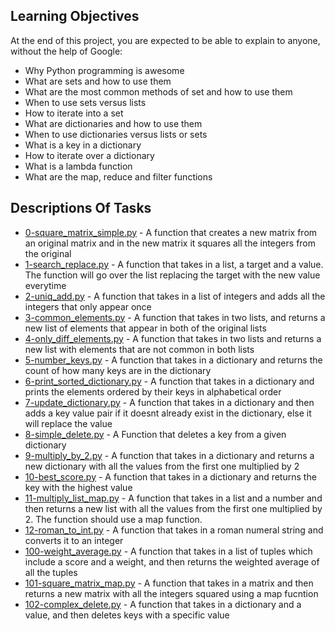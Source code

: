 ## Learning Objectives
At the end of this project, you are expected to be able to explain to anyone, without the help of Google:

- Why Python programming is awesome
- What are sets and how to use them
- What are the most common methods of set and how to use them
- When to use sets versus lists
- How to iterate into a set
- What are dictionaries and how to use them
- When to use dictionaries versus lists or sets
- What is a key in a dictionary
- How to iterate over a dictionary
- What is a lambda function
- What are the map, reduce and filter functions

## Descriptions Of Tasks
- [0-square_matrix_simple.py](https://github.com/ephraimm-zm/alu-higher_level_programming/blob/main/python-more_data_structures/0-square_matrix_simple.py) - A function that creates a new matrix from an original matrix and in the new matrix it squares all the integers from the original
- [1-search_replace.py](https://github.com/ephraimm-zm/alu-higher_level_programming/blob/main/python-more_data_structures/1-search_replace.py) - A function that takes in a list, a target and a value. The function will go over the list replacing the target with the new value everytime
- [2-uniq_add.py](https://github.com/ephraimm-zm/alu-higher_level_programming/blob/main/python-more_data_structures/2-uniq_add.py) - A function that takes in a list of integers and adds all the integers that only appear once
- [3-common_elements.py](https://github.com/ephraimm-zm/alu-higher_level_programming/blob/main/python-more_data_structures/3-common_elements.py) - A function that takes in two lists, and returns a new list of elements that appear in both of the original lists
- [4-only_diff_elements.py](https://github.com/ephraimm-zm/alu-higher_level_programming/blob/main/python-more_data_structures/4-only_diff_elements.py) - A function that takes in two lists and returns a new list with elements that are not common in both lists
- [5-number_keys.py](https://github.com/ephraimm-zm/alu-higher_level_programming/blob/main/python-more_data_structures/5-number_keys.py) - A function that takes in a dictionary and returns the count of how many keys are in the dictionary
- [6-print_sorted_dictionary.py](https://github.com/ephraimm-zm/alu-higher_level_programming/blob/main/python-more_data_structures/6-print_sorted_dictionary.py) - A function that takes in a dictionary and prints the elements ordered by their keys in alphabetical order
- [7-update_dictionary.py](https://github.com/ephraimm-zm/alu-higher_level_programming/blob/main/python-more_data_structures/7-update_dictionary.py) - A function that takes in a dictionary and then adds a key value pair if it doesnt already exist in the dictionary, else it will replace the value
- [8-simple_delete.py](https://github.com/ephraimm-zm/alu-higher_level_programming/blob/main/python-more_data_structures/8-simple_delete.py) - A Function that deletes a key from a given dictionary
- [9-multiply_by_2.py](https://github.com/ephraimm-zm/alu-higher_level_programming/blob/main/python-more_data_structures/9-multiply_by_2.py) - A function that takes in a dictionary and returns a new dictionary with all the values from the first one multiplied by 2
- [10-best_score.py](https://github.com/ephraimm-zm/alu-higher_level_programming/blob/main/python-more_data_structures/10-best_score.py) - A function that takes in a dictionary and returns the key with the highest value
- [11-multiply_list_map.py](https://github.com/ephraimm-zm/alu-higher_level_programming/blob/main/python-more_data_structures/11-multiply_list_map.py) - A function that takes in a list and a number and then returns a new list with all the values from the first one multiplied by 2. The function should use a map function.
- [12-roman_to_int.py](https://github.com/ephraimm-zm/alu-higher_level_programming/blob/main/python-more_data_structures/12-roman_to_int.py) - A function that takes in a roman numeral string and converts it to an integer
- [100-weight_average.py](https://github.com/ephraimm-zm/alu-higher_level_programming/blob/main/python-more_data_structures/100-weight_average.py) - A function that takes in a list of tuples which include a score and a weight, and then returns the weighted average of all the tuples
- [101-square_matrix_map.py](https://github.com/ephraimm-zm/alu-higher_level_programming/blob/main/python-more_data_structures/101-square_matrix_map.py) - A function that takes in a matrix and then returns a new matrix with all the integers squared using a map fucntion
- [102-complex_delete.py](https://github.com/ephraimm-zm/alu-higher_level_programming/blob/main/python-more_data_structures/102-complex_delete.py) - A function that takes in a dictionary and a value, and then deletes keys with a specific value
